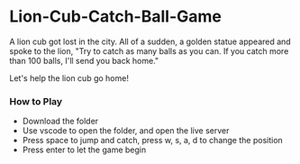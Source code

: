 # Lion-Cub-Catch-Ball-Game
A lion cub got lost in the city. All of a sudden, a golden statue appeared and spoke to the lion, "Try to catch as many balls as you can. If you catch more than 100 balls, I'll send you back home."

Let's help the lion cub go home!

### How to Play
- Download the folder
- Use vscode to open the folder, and open the live server
- Press space to jump and catch, press w, s, a, d to change the position
- Press enter to let the game begin
  

